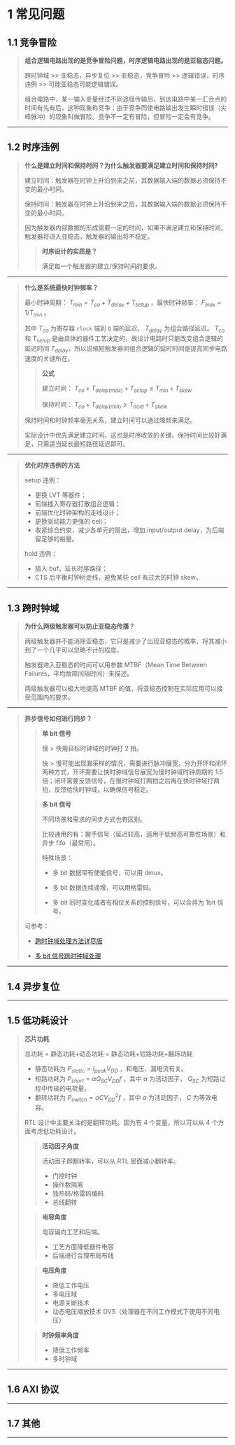# 1 常见问题

## 1.1 竞争冒险

> **组合逻辑电路出现的是竞争冒险问题，时序逻辑电路出现的是亚稳态问题。**
> 
> 跨时钟域 >> 亚稳态，异步复位 >> 亚稳态，竞争冒险 >> 逻辑错误，时序违例 >> 可能亚稳态可能逻辑错误。
> 
> 组合电路中，某一输入变量经过不同途径传输后，到达电路中某一汇合点的时间有先有后，这种现象称竞争；由于竞争而使电路输出发生瞬时错误（尖峰脉冲）的现象叫做冒险。竞争不一定有冒险，但冒险一定会有竞争。

---

## 1.2 时序违例

> **什么是建立时间和保持时间？为什么触发器要满足建立时间和保持时间?**
> 
> 建立时间：触发器在时钟上升沿到来之前，其数据输入端的数据必须保持不变的最小时间。
>
> 保持时间：触发器在时钟上升沿到来之后，其数据输入端的数据必须保持不变的最小时间。
>
> 因为触发器内部数据的形成需要一定的时间，如果不满足建立和保持时间，触发器将进入亚稳态，触发器的输出将不稳定。
> 
>> **时序设计的实质是？**
>>
>> 满足每一个触发器的建立/保持时间的要求。

---

> **什么是系统最快时钟频率？**
> 
> 最小时钟周期： $T_{min} = T_{co} + T_{delay} + T_{setup}$ ，最快时钟频率： $F_{max} = 1 / T_{min}$ 。
>  
> 其中 $T_{co}$ 为寄存器 `clock` 端到 `Q` 端的延迟， $T_{delay}$ 为组合路径延迟。 $T_{co}$ 和 $T_{setup}$ 是由具体的器件工艺决定的，故设计电路时只能改变组合逻辑的延迟时间 $T_{delay}$，所以说缩短触发器间组合逻辑的延时时间是提高同步电路速度的关键所在。
>
>> **公式**
>> 
>> 建立时间： $T_{co} + T_{delay(max)} + T_{setup} \leq T_{min} + T_{skew}$
>> 
>> 保持时间： $T_{co} + T_{delay(min)} \geq T_{hold} + T_{skew}$
>>
>
> 保持时间和时钟频率毫无关系，建立时间可以通过降频来满足。
> 
> 实际设计中优先满足建立时间，这也是时序收敛的关键。保持时间比较好满足，只需适当延长最短路径延迟即可。

---

> **优化时序违例的方法**
> 
> setup 违例：
> - 更换 LVT 等器件；
> - 前端插入寄存器打散组合逻辑；
> - 前端优化时钟架构的走线设计；
> - 更换驱动能力更强的 cell；
> - 收紧综合约束，减少各单元的扇出，增加 input/output delay，为后端留足够的裕量。
> 
> hold 违例：
> - 插入 buf，延长时序路径；
> - CTS 后平衡时钟树走线，避免某些 cell 有过大的时钟 skew。

---

## 1.3 跨时钟域

> **为什么两级触发器可以防止亚稳态传播？**
> 
> 两级触发器并不能消除亚稳态，它只是减少了出现亚稳态的概率，将其减小到了一个几乎可以忽略不计的程度。
> 
> 触发器进入亚稳态的时间可以用参数 MTBF（Mean Time Between Failures，平均故障间隔时间）来描述。
> 
> 两级触发器可以极大地提高 MTBF 的值，将亚稳态控制在实际应用可以接受范围内的要求。

---

> **异步信号如何进行同步？**
> 
>> **单 bit 信号**
>> 
>> 慢 > 快用目标时钟域的时钟打 2 拍。
>> 
>> 快 > 慢可能出现漏采样的情况，需要进行脉冲展宽，分为开环和闭环两种方式，开环需要让快时钟域信号展宽为慢时钟域时钟周期的 1.5 倍；闭环需要反馈信号，在慢时钟域打两拍之后再在快时钟域打两拍，反馈给快时钟域，以确保信号稳定。 
> 
>> **多 bit 信号**
>> 
>> 不同场景和需求的同步方式也有区别。
>> 
>> 比较通用的有：握手信号（延迟较高，适用于低频高可靠性场景）和异步 fifo（最常用）。
>> 
>> 特殊场景：
>> 
>> - 多 bit 数据带有使能信号，可以用 dmux。
>> 
>> - 多 bit 数据连续递增，可以用格雷码。
>> 
>> - 多 bit 同时变化或者有相位关系的控制信号，可以合并为 1bit 信号。
>
> 可参考：
> 
> - [跨时钟域处理方法详尽版](https://www.cnblogs.com/lyc-seu/p/12441366.html)
> 
> - [多 bit 信号跨时钟域处理](https://zhuanlan.zhihu.com/p/20037203994)

---

## 1.4 异步复位

---

## 1.5 低功耗设计

> **芯片功耗**
> 
> 总功耗 = 静态功耗+动态功耗 = 静态功耗+短路功耗+翻转功耗
> - 静态功耗为 $P_{static} = I_{peak} V_{DD}$ ，和电压、漏电流有关。
> - 短路功耗为 $P_{short} = \alpha Q_{SC} V_{DD} f$ ，其中 $\alpha$ 为活动因子， $Q_{SC}$ 为短路过程中传输的电荷量。
> - 翻转功耗为 $P_{switch} = \alpha C V_{DD}^2 f$ ，其中 $\alpha$ 为活动因子， $C$ 为等效电容。
> 
> RTL 设计中主要关注的是翻转功耗。因为有 4 个变量，所以可以从 4 个方面考虑低功耗设计。
> 
>> **活动因子角度**
>> 
>> 活动因子即翻转率，可以从 RTL 层面减小翻转率。
>> - 门控时钟
>> - 操作数隔离
>> - 独热码/格雷码编码
>> - 总线翻转
>
>> **电容角度**
>> 
>> 电容偏向工艺和后端。
>> - 工艺方面降低器件电容
>> - 后端进行合理布局布线
>
>> **电压角度**
>> - 降低工作电压
>> - 多电压域
>> - 电源关断技术
>> - 动态电压缩放技术 DVS（处理器在不同工作模式下使用不同电压）
>
>> **时钟频率角度**
>> - 降低工作频率
>> - 多时钟域
>
---

## 1.6 AXI 协议

---

## 1.7 其他

---

